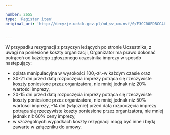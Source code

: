```yaml
---

number: 2655
type: 'Register item'
original_uri: 'http://decyzje.uokik.gov.pl/nd_wz_um.nsf/0/E3CC00EDBCC46C07C125792E0043838E?OpenDocument'


---
```


W przypadku rezygnacji z przyczyn leżących po stronie Uczestnika, z uwagi na poniesione koszty organizacji, Organizator ma prawo dokonać potrąceń od każdego zgłoszonego uczestnika imprezy w sposób następujący: 
- opłata manipulacyjna w wysokości 100,-zł.-w każdym czasie oraz
- 30-21 dni przed datą rozpoczęcia imprezy potrąca się rzeczywiste koszty poniesione przez organizatora, nie mniej jednak niż 20% wartości imprezy,  
- 20-15 dni przed datą rozpoczęcia imprezy potrąca się rzeczywiste koszty poniesione przez organizatora, nie mniej jednak niż 50% wartości imprezy, 
-14 dni (włącznie) przed datą rozpoczęcia imprezy potrąca się rzeczywiste koszty poniesione przez organizatora, nie mniej jednak niż 60% ceny imprezy,  
- w szczególnych wypadkach koszty rezygnacji mogą być inne i będą zawarte w załączniku do umowy.
